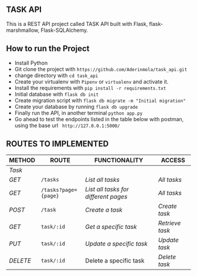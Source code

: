 ## TASK API
This is a REST API project called TASK API built with Flask, flask-marshmallow, Flask-SQLAlchemy.


## How to run the Project
- Install Python
- Git clone the project with ```https://github.com/Aderinmola/task_api.git```
- change directory with ``` cd task_api ``` 
- Create your virtualenv with `Pipenv` or `virtualenv` and activate it.
- Install the requirements with ``` pip install -r requirements.txt ```
- Initial database with ``` flask db init ```
- Create migration script with ``` flask db migrate -m "Initial migration" ```
- Create your database by running ```flask db upgrade```
- Finally run the API, in another terminal
``` python app.py ```
- Go ahead to test the endpoints listed in the table below with postman, using the base url ``` http://127.0.0.1:5000/```


## ROUTES TO IMPLEMENTED
| METHOD | ROUTE | FUNCTIONALITY |ACCESS|
| ------- | ----- | ------------- | ------------- |
_Task_|
| *GET* | ```/tasks``` | _List all tasks_|_All tasks_|
| *GET* | ```/tasks?page={page}``` | _List all tasks for different pages_|_All tasks_|
| *POST* | ```/task``` | _Create a task_|_Create task_|
| *GET* | ```task/:id``` | _Get a specific task_|_Retrieve task_|
| *PUT* | ```task/:id``` | _Update a specific task_|_Update task_|
| *DELETE* | ```task/:id``` | Delete a specific task|_Delete task_|
